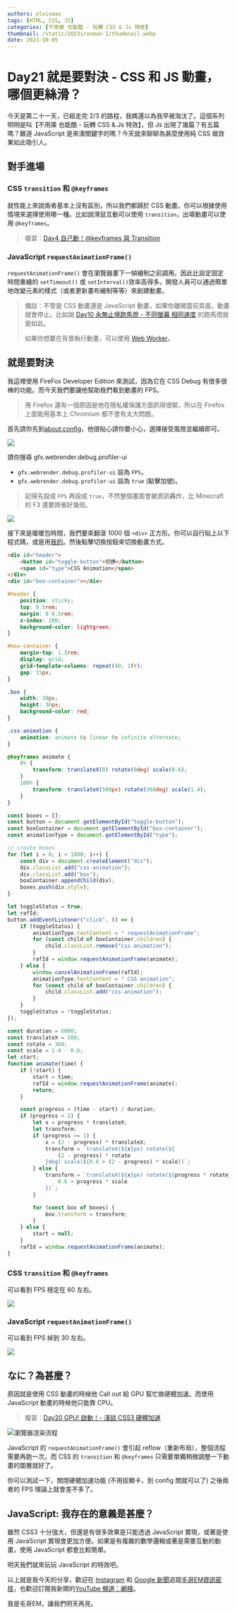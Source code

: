 ```yaml
---
authors: elvismao
tags: [HTML, CSS, JS]
categories: [不用庫 也能酷 - 玩轉 CSS & Js 特效]
thumbnail: /static/2023ironman-1/thumbnail.webp
date: 2023-10-05
---
```


# Day21 就是要對決 - CSS 和 JS 動畫，哪個更絲滑？

今天是第二十一天，已經走完 2/3 的路程，我媽還以為我早被淘汰了。這個系列明明是叫【不用庫 也能酷 - 玩轉 CSS & Js 特效】，但 Js 出現了幾篇？有五篇嗎？難道 JavaScript 是來湊關鍵字的嗎？今天就來聊聊為甚麼使用純 CSS 做效果如此吸引人。

## 對手進場

### CSS `transition` 和 `@keyframes`

就性能上來說兩者基本上沒有區別，所以我們都歸於 CSS 動畫。你可以根據使用情境來選擇使用哪一種。比如說滑鼠互動可以使用 `transition`，出場動畫可以使用 `@keyframes`。

> 複習：[Day4 自己動！@keyframes 與 Transition](https://ithelp.ithome.com.tw/articles/10321376)

### JavaScript `requestAnimationFrame()`

`requestAnimationFrame()` 會在瀏覽器畫下一幀繪制之前調用。因此比設定固定時間重繪的 `setTimeout()` 或 `setInterval()`效率高得多。開發人員可以通過簡單地改變元素的樣式（或者更新畫布繪制等等）來創建動畫。

> 備註：不管是 CSS 動畫還是 JavaScript 動畫，如果你離開當前頁面，動畫就會停止。比如說 [Day10 永無止境跑馬燈 - 不同螢幕 相同速度](https://ithelp.ithome.com.tw/articles/10326819) 的跑馬燈就是如此。
>
> 如果你想要在背景執行動畫，可以使用 [Web Worker](https://developer.mozilla.org/zh-TW/docs/Web/API/Web_Workers_API/Using_web_workers)。

## 就是要對決

我這裡使用 FireFox Developer Edition 來測試，因為它在 CSS Debug 有很多很棒的功能。而今天我們要讓他幫助我們看到動畫的 FPS。

> 用 Firefox 還有一個原因是他在隱私權保護方面抓得很緊，所以在 Firefox 上面能用基本上 Chromium 都不會有太大問題。

首先請你先到<about:config>，他很貼心請你要小心，選擇接受風險並繼續即可。

![](warn.webp)

請你搜尋 gfx.webrender.debug.profiler-ui

- `gfx.webrender.debug.profiler-ui` 設為 `FPS`，
- `gfx.webrender.debug.profiler-ui` 設為 `true` (點擊加號)。

> 記得先設成 `FPS` 再設成 `true`，不然整個畫面會被資訊轟炸，比 Minecraft 的 F3 還要誇張好幾倍。

![](config.webp)

接下來是暖暖包時間，我們要來翻滾 1000 個 `<div>` 正方形。你可以自行貼上以下程式碼，或是用[我的](https://emtech.cc/post/2023ironman-21/test.html)。然後點擊切換按鈕來切換動畫方式。

```html
<div id="header">
    <button id="toggle-button">切换</button>
    <span id="type">CSS Animation</span>
</div>
<div id="box-container"></div>
```

```css
#header {
    position: sticky;
    top: 0.5rem;
    margin: 0 0.5rem;
    z-index: 100;
    background-color: lightgreen;
}

#box-container {
    margin-top: 1.5rem;
    display: grid;
    grid-template-columns: repeat(40, 1fr);
    gap: 15px;
}

.box {
    width: 30px;
    height: 30px;
    background-color: red;
}

.css-animation {
    animation: animate 6s linear 0s infinite alternate;
}

@keyframes animate {
    0% {
        transform: translateX(0) rotate(0deg) scale(0.6);
    }
    100% {
        transform: translateX(500px) rotate(360deg) scale(1.4);
    }
}
```

```js
const boxes = [];
const button = document.getElementById("toggle-button");
const boxContainer = document.getElementById("box-container");
const animationType = document.getElementById("type");

// create boxes
for (let i = 0; i < 1000; i++) {
    const div = document.createElement("div");
    div.classList.add("css-animation");
    div.classList.add("box");
    boxContainer.appendChild(div);
    boxes.push(div.style);
}

let toggleStatus = true;
let rafId;
button.addEventListener("click", () => {
    if (toggleStatus) {
        animationType.textContent = " requestAnimationFrame";
        for (const child of boxContainer.children) {
            child.classList.remove("css-animation");
        }
        rafId = window.requestAnimationFrame(animate);
    } else {
        window.cancelAnimationFrame(rafId);
        animationType.textContent = " CSS animation";
        for (const child of boxContainer.children) {
            child.classList.add("css-animation");
        }
    }
    toggleStatus = !toggleStatus;
});

const duration = 6000;
const translateX = 500;
const rotate = 360;
const scale = 1.4 - 0.6;
let start;
function animate(time) {
    if (!start) {
        start = time;
        rafId = window.requestAnimationFrame(animate);
        return;
    }

    const progress = (time - start) / duration;
    if (progress < 2) {
        let x = progress * translateX;
        let transform;
        if (progress >= 1) {
            x = (2 - progress) * translateX;
            transform = `translateX(${x}px) rotate(${
                (2 - progress) * rotate
            }deg) scale(${0.6 + (2 - progress) * scale})`;
        } else {
            transform = `translateX(${x}px) rotate(${progress * rotate}deg) scale(${
                0.6 + progress * scale
            })`;
        }

        for (const box of boxes) {
            box.transform = transform;
        }
    } else {
        start = null;
    }
    rafId = window.requestAnimationFrame(animate);
}
```

### CSS `transition` 和 `@keyframes`

可以看到 FPS 穩定在 60 左右。

![](css.webp)

### JavaScript `requestAnimationFrame()`

可以看到 FPS 掉到 30 左右。

![](js.webp)

## なに？為甚麼？

原因就是使用 CSS 動畫的時候他 Call out 給 GPU 幫忙做硬體加速。而使用 JavaScript 動畫的時候他只能靠 CPU。

> 複習：[Day20 GPU! 啟動！- 淺談 CSS3 硬體加速](https://ithelp.ithome.com.tw/articles/10333947)

![瀏覽器渲染流程](../2023ironman-20/css3_gpu_speedup.svg)

JavaScript 的 `requestAnimationFrame()` 會引起 reflow（重新布局），整個流程需要再跑一次。而 CSS 的 `transition` 和 `@keyframes` 只需要單獨稍微調整一下動畫的圖層就好了。

你可以測試一下，關閉硬體加速功能 (不用拔顯卡，到 config 關就可以了) 之後兩者的 FPS 理論上就會差不多了。

## JavaScript: 我存在的意義是甚麼？

雖然 CSS3 十分強大，但還是有很多效果是只能透過 JavaScript 實現，或著是使用 JavaScript 實現會更加方便。如果是有複雜的數學邏輯或著是需要互動的動畫，使用 JavaScript 都會比較簡單。

明天我們就來玩玩 JavaScript 的特效吧。

以上就是我今天的分享，歡迎在 [Instagram](https://www.instagram.com/emtech.cc) 和 [Google 新聞](https://news.google.com/publications/CAAqBwgKMKXLvgswsubVAw?ceid=TW:zh-Hant&oc=3)追蹤[毛哥EM資訊密技](https://emtech.cc/)，也歡迎訂閱我新開的[YouTube 頻道：網棧](https://www.youtube.com/@webpallet)。

我是毛哥EM，讓我們明天再見。

